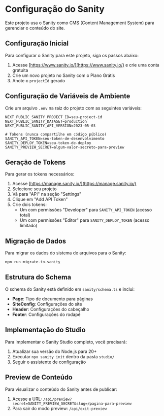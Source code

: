 # Configuração do Sanity

Este projeto usa o Sanity como CMS (Content Management System) para gerenciar o conteúdo do site.

## Configuração Inicial

Para configurar o Sanity para este projeto, siga os passos abaixo:

1. Acesse [https://www.sanity.io/](https://www.sanity.io/) e crie uma conta gratuita
2. Crie um novo projeto no Sanity com o Plano Grátis
3. Anote o `projectId` gerado

## Configuração de Variáveis de Ambiente

Crie um arquivo `.env` na raiz do projeto com as seguintes variáveis:

```
NEXT_PUBLIC_SANITY_PROJECT_ID=seu-project-id
NEXT_PUBLIC_SANITY_DATASET=production
NEXT_PUBLIC_SANITY_API_VERSION=2023-05-03

# Tokens (nunca compartilhe em código público)
SANITY_API_TOKEN=seu-token-de-desenvolvimento
SANITY_DEPLOY_TOKEN=seu-token-de-deploy
SANITY_PREVIEW_SECRET=algum-valor-secreto-para-preview
```

## Geração de Tokens

Para gerar os tokens necessários:

1. Acesse [https://manage.sanity.io/](https://manage.sanity.io/)
2. Selecione seu projeto
3. Vá para "API" na seção "Settings"
4. Clique em "Add API Token"
5. Crie dois tokens:
   - Um com permissões "Developer" para `SANITY_API_TOKEN` (acesso total)
   - Um com permissões "Editor" para `SANITY_DEPLOY_TOKEN` (acesso limitado)

## Migração de Dados

Para migrar os dados do sistema de arquivos para o Sanity:

```bash
npm run migrate-to-sanity
```

## Estrutura do Schema

O schema do Sanity está definido em `sanity/schema.ts` e inclui:

- **Page**: Tipo de documento para páginas
- **SiteConfig**: Configurações do site
- **Header**: Configurações do cabeçalho
- **Footer**: Configurações do rodapé

## Implementação do Studio

Para implementar o Sanity Studio completo, você precisará:

1. Atualizar sua versão do Node.js para 20+
2. Executar `npx sanity init` dentro da pasta `studio/`
3. Seguir o assistente de configuração

## Preview de Conteúdo

Para visualizar o conteúdo do Sanity antes de publicar:

1. Acesse a URL: `/api/preview?secret=SANITY_PREVIEW_SECRET&slug=/pagina-para-preview`
2. Para sair do modo preview: `/api/exit-preview` 